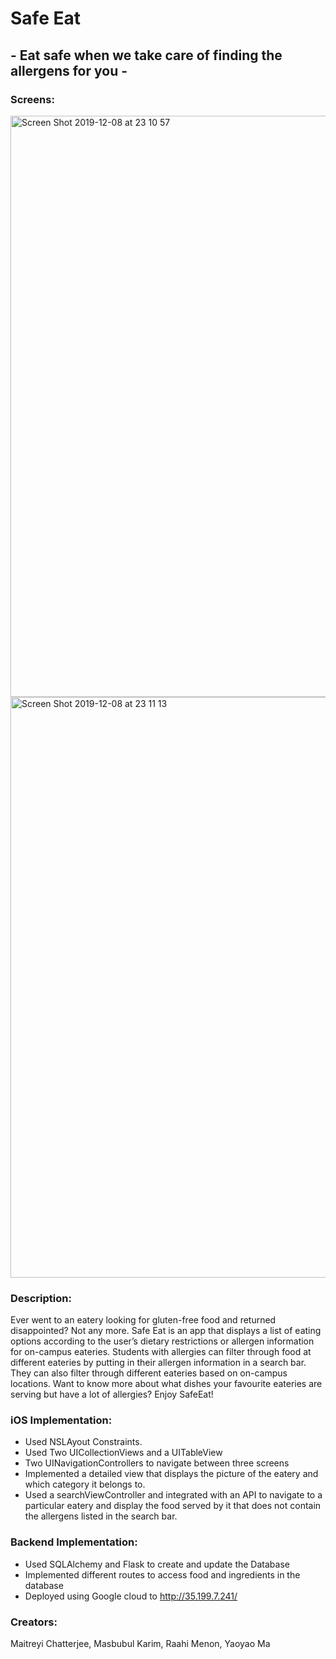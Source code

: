 # Safe Eat
## - Eat safe when we take care of finding the allergens for you -
### Screens: 
<img width="930" alt="Screen Shot 2019-12-08 at 23 10 57" src="https://user-images.githubusercontent.com/42630113/70406855-0db53600-1a10-11ea-8d0f-5271c1e9131f.png">

<img width="929" alt="Screen Shot 2019-12-08 at 23 11 13" src="https://user-images.githubusercontent.com/42630113/70406858-10179000-1a10-11ea-9241-f437b2dbb0c1.png">


### Description: 
Ever went to an eatery looking for gluten-free food and returned disappointed? Not any more. Safe Eat is an app that displays a list of eating options according to the user’s dietary restrictions or allergen information for on-campus eateries. Students with allergies can filter through food at different eateries by putting in their allergen information in a search bar. They can also filter through different eateries based on on-campus locations. Want to know more about what dishes your favourite eateries are serving but have a lot of allergies? Enjoy SafeEat!


### iOS Implementation: 
- Used NSLAyout Constraints. 
- Used Two UICollectionViews and a UITableView 
- Two UINavigationControllers to navigate between three screens
- Implemented a detailed view that displays the picture of the eatery and which category it belongs to.
- Used a searchViewController and integrated with an API to navigate to a particular eatery and display the food served by it that does not contain the allergens listed in the search bar.
                    
### Backend Implementation: 
- Used SQLAlchemy and Flask to create and update the Database
- Implemented different routes to access food and ingredients in the database
- Deployed using Google cloud to http://35.199.7.241/
### Creators: 
Maitreyi Chatterjee, Masbubul Karim, Raahi Menon, Yaoyao Ma

